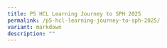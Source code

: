 ```yaml
---
title: P5 HCL Learning Journey to SPH 2025
permalink: /p5-hcl-learning-journey-to-sph-2025/
variant: markdown
description: ""
---
```

